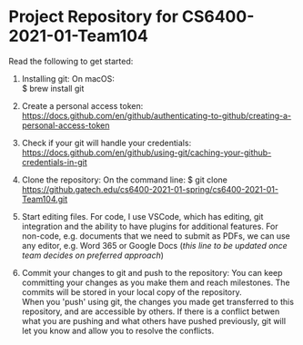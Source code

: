 # Project Repository for CS6400-2021-01-Team104

Read the following to get started:

1. Installing git:
On macOS:  
    $ brew install git

2. Create a personal access token:
https://docs.github.com/en/github/authenticating-to-github/creating-a-personal-access-token

3. Check if your git will handle your credentials:
https://docs.github.com/en/github/using-git/caching-your-github-credentials-in-git

4. Clone the repository:
On the command line:
    $ git clone https://github.gatech.edu/cs6400-2021-01-spring/cs6400-2021-01-Team104.git

5. Start editing files. 
For code, I use VSCode, which has editing, git integration and the ability to have plugins for additional features.
For non-code, e.g. documents that we need to submit as PDFs, we can use any editor, e.g. Word 365 or Google Docs (*this line to be updated once team decides on preferred approach*)

6. Commit your changes to git and push to the repository:
You can keep committing your changes as you make them and reach milestones. The commits will be stored in your local copy of the repository.  
When you 'push' using git, the changes you made get transferred to this repository, and are accessible by others.
If there is a conflict betwen what you are pushing and what others have pushed previously, git will let you know and allow you to resolve the conflicts.
